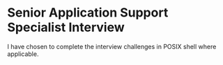 # Senior Application Support Specialist Interview

I have chosen to complete the interview challenges in POSIX shell where applicable.
